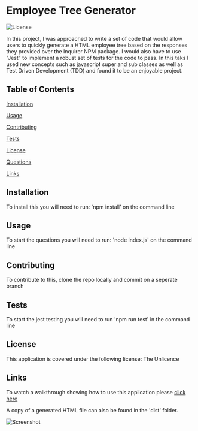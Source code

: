 # Employee Tree Generator

![License](https://img.shields.io/badge/license-Unlicense-green)

In this project, I was approached to write a set of code that would allow users to quickly generate a HTML employee tree based on the responses they provided over the Inquirer NPM package. I would also have to use "Jest" to implement a robust set of tests for the code to pass. In this taks I used new concepts such as javascript super and sub classes as well as Test Driven Development (TDD) and found it to be an enjoyable project.


## Table of Contents

[Installation](#installation)

[Usage](#usage)

[Contributing](#contributing)

[Tests](#tests)

[License](#license)

[Questions](#questions)

[Links](#links)

## Installation

To install this you will need to run: 'npm install' on the command line

## Usage

To start the questions you will need to run: 'node index.js' on the command line


## Contributing

To contribute to this, clone the repo locally and commit on a seperate branch

## Tests

To start the jest testing you will need to run 'npm run test' in the command line

## License

This application is covered under the following license: The Unlicence

## Links

To watch a walkthrough showing how to use this application please [click here](https://drive.google.com/file/d/1Fp7pPSoYr-F4Dyv6kr3CanitKG1yp5wk/view)

A copy of a generated HTML file can also be found in the 'dist' folder.

![Screenshot](./dist/images/Screenshot%202022-06-14%20085807.png)